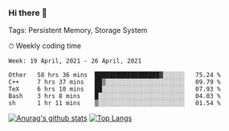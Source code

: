 ### Hi there 👋

Tags: Persistent Memory, Storage System

<!--

[![Anurag's github stats](https://github-readme-stats.vercel.app/api?username=wwyf)](https://github.com/anuraghazra/github-readme-stats)

[![Anurag's github stats](https://github-readme-stats.vercel.app/api?username=wwyf&count_private=true)](https://github.com/anuraghazra/github-readme-stats)


[![Top Langs](https://github-readme-stats.vercel.app/api/top-langs/?username=wwyf&count_private=true&&hide=jupyter%20notebook,html)](https://github.com/anuraghazra/github-readme-stats)



-->


⏱ Weekly coding time

<!--START_SECTION:waka-->
```text
Week: 19 April, 2021 - 26 April, 2021

Other   58 hrs 36 mins  ██████████████████▓░░░░░░   75.24 % 
C++     7 hrs 37 mins   ██▒░░░░░░░░░░░░░░░░░░░░░░   09.79 % 
TeX     6 hrs 10 mins   ██░░░░░░░░░░░░░░░░░░░░░░░   07.93 % 
Bash    3 hrs 8 mins    █░░░░░░░░░░░░░░░░░░░░░░░░   04.03 % 
sh      1 hr 11 mins    ▒░░░░░░░░░░░░░░░░░░░░░░░░   01.54 % 
```
<!--END_SECTION:waka-->



[![Anurag's github stats](https://github-readme-stats.vercel.app/api?username=wwyf&count_private=true&show_icons=true&hide_border=true)](https://github.com/anuraghazra/github-readme-stats) [![Top Langs](https://github-readme-stats.vercel.app/api/top-langs/?username=wwyf&count_private=true&hide=jupyter%20notebook,html,OpenEdge%20ABL&langs_count=10&layout=compact&hide_border=true)](https://github.com/anuraghazra/github-readme-stats)

<!--

[![willianrod's wakatime stats](https://github-readme-stats.vercel.app/api/wakatime?username=wwyf)](https://github.com/anuraghazra/github-readme-stats)


-->
